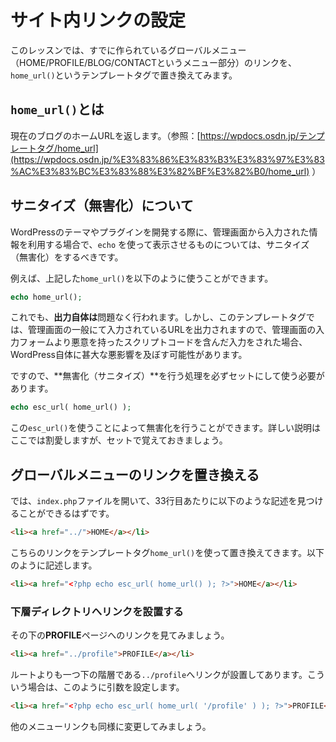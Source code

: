 # サイト内リンクの設定
このレッスンでは、すでに作られているグローバルメニュー（HOME/PROFILE/BLOG/CONTACTというメニュー部分）のリンクを、`home_url()`というテンプレートタグで置き換えてみます。

## `home_url()`とは
現在のブログのホームURLを返します。（参照：[https://wpdocs.osdn.jp/テンプレートタグ/home_url](https://wpdocs.osdn.jp/%E3%83%86%E3%83%B3%E3%83%97%E3%83%AC%E3%83%BC%E3%83%88%E3%82%BF%E3%82%B0/home_url) ）

## サニタイズ（無害化）について
WordPressのテーマやプラグインを開発する際に、管理画面から入力された情報を利用する場合で、`echo` を使って表示させるものについては、サニタイズ（無害化）をするべきです。

例えば、上記した`home_url()`を以下のように使うことができます。

```php
echo home_url();
```

これでも、**出力自体は**問題なく行われます。しかし、このテンプレートタグでは、管理画面の一般にて入力されているURLを出力されますので、管理画面の入力フォームより悪意を持ったスクリプトコードを含んだ入力をされた場合、WordPress自体に甚大な悪影響を及ぼす可能性があります。

ですので、**無害化（サニタイズ）**を行う処理を必ずセットにして使う必要があります。

```php
echo esc_url( home_url() );
```

この`esc_url()`を使うことによって無害化を行うことができます。詳しい説明はここでは割愛しますが、セットで覚えておきましょう。

## グローバルメニューのリンクを置き換える
では、`index.php`ファイルを開いて、33行目あたりに以下のような記述を見つけることができるはずです。

```html
<li><a href="../">HOME</a></li>
```

こちらのリンクをテンプレートタグ`home_url()`を使って置き換えてきます。以下のように記述します。

```html
<li><a href="<?php echo esc_url( home_url() ); ?>">HOME</a></li>
```

### 下層ディレクトリへリンクを設置する
その下の**PROFILE**ページへのリンクを見てみましょう。

```html
<li><a href="../profile">PROFILE</a></li>
```

ルートよりも一つ下の階層である`../profile`へリンクが設置してあります。こういう場合は、このように引数を設定します。

```html
<li><a href="<?php echo esc_url( home_url( '/profile' ) ); ?>">PROFILE</a></li>
```

他のメニューリンクも同様に変更してみましょう。